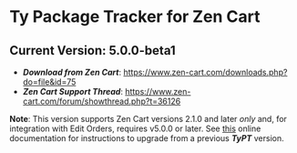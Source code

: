 Ty Package Tracker for Zen Cart
=======
## Current Version: 5.0.0-beta1

- _**Download from Zen Cart**_: https://www.zen-cart.com/downloads.php?do=file&id=75
- _**Zen Cart Support Thread**_: https://www.zen-cart.com/forum/showthread.php?t=36126

**Note**: This version supports Zen Cart versions 2.1.0 and later *only* and, for integration with Edit Orders, requires v5.0.0 or later.  See [this](https://github.com/lat9/zen_TyPackageTracker/wiki/Upgrading-to-v5.0.0-(or-later)-from-a-version-prior-to-5.0.0) online documentation for instructions to upgrade from a previous ***TyPT*** version.
